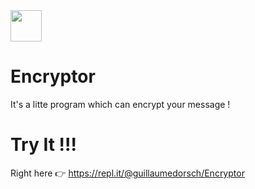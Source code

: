 <img src="https://www.flaticon.com/svg/static/icons/svg/939/939837.svg" width="50">

# Encryptor

It's a litte program which can encrypt your message !

# Try It !!!
Right here 👉 https://repl.it/@guillaumedorsch/Encryptor
